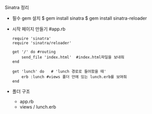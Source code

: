 Sinatra 정리



- 필수 gem 설치
  $ gem install sinatra
  $ gem install sinatra-reloader
  
- 시작 페이지 만들기
      #app.rb
      
      require 'sinatra'
      require 'sinatra/reloader'
      
      get '/' do #routing 
          send_file 'index.html'  #index.html파일을 보내줘
      end
      
      get 'lunch' do   # 'lunch 경로로 들어왔을 때'
          erb :lunch #views 폴더 안에 있는 lunch.erb를 보여줘
      end
      



- 폴더 구조
  - app.rb
  - views / lunch.erb




